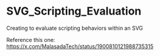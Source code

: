 # SVG_Scripting_Evaluation
Creating to evaluate scripting behaviors within an SVG

Reference this one: https://x.com/MalasadaTech/status/1900810121988735315

